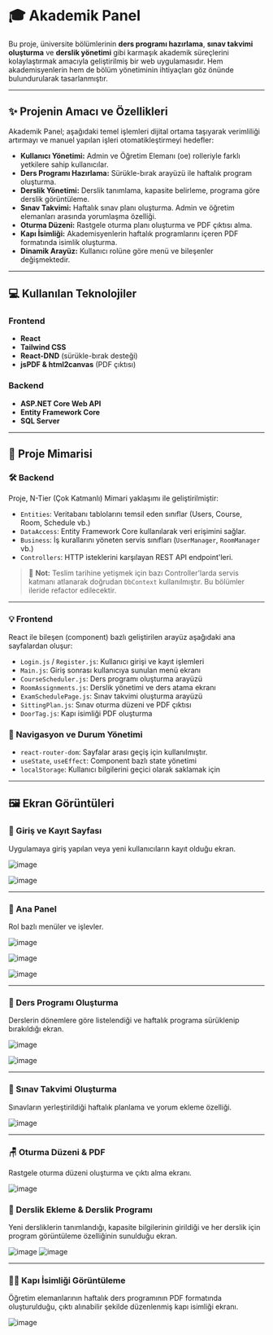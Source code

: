 # 🎓 Akademik Panel

Bu proje, üniversite bölümlerinin **ders programı hazırlama**, **sınav takvimi oluşturma** ve **derslik yönetimi** gibi karmaşık akademik süreçlerini kolaylaştırmak amacıyla geliştirilmiş bir web uygulamasıdır. Hem akademisyenlerin hem de bölüm yönetiminin ihtiyaçları göz önünde bulundurularak tasarlanmıştır.

---

## ✨ Projenin Amacı ve Özellikleri

Akademik Panel; aşağıdaki temel işlemleri dijital ortama taşıyarak verimliliği artırmayı ve manuel yapılan işleri otomatikleştirmeyi hedefler:

- **Kullanıcı Yönetimi:** Admin ve Öğretim Elemanı (oe) rolleriyle farklı yetkilere sahip kullanıcılar.
- **Ders Programı Hazırlama:** Sürükle-bırak arayüzü ile haftalık program oluşturma.
- **Derslik Yönetimi:** Derslik tanımlama, kapasite belirleme, programa göre derslik görüntüleme.
- **Sınav Takvimi:** Haftalık sınav planı oluşturma. Admin ve öğretim elemanları arasında yorumlaşma özelliği.
- **Oturma Düzeni:** Rastgele oturma planı oluşturma ve PDF çıktısı alma.
- **Kapı İsimliği:** Akademisyenlerin haftalık programlarını içeren PDF formatında isimlik oluşturma.
- **Dinamik Arayüz:** Kullanıcı rolüne göre menü ve bileşenler değişmektedir.

---

## 💻 Kullanılan Teknolojiler

### Frontend

- **React**
- **Tailwind CSS**
- **React-DND** (sürükle-bırak desteği)
- **jsPDF & html2canvas** (PDF çıktısı)

### Backend

- **ASP.NET Core Web API**
- **Entity Framework Core**
- **SQL Server**

---

## 📂 Proje Mimarisi

### 🛠️ Backend

Proje, N-Tier (Çok Katmanlı) Mimari yaklaşımı ile geliştirilmiştir:

- `Entities`: Veritabanı tablolarını temsil eden sınıflar (Users, Course, Room, Schedule vb.)
- `DataAccess`: Entity Framework Core kullanılarak veri erişimini sağlar.
- `Business`: İş kurallarını yöneten servis sınıfları (`UserManager`, `RoomManager` vb.)
- `Controllers`: HTTP isteklerini karşılayan REST API endpoint'leri.

> 🔺 **Not:** Teslim tarihine yetişmek için bazı Controller'larda servis katmanı atlanarak doğrudan `DbContext` kullanılmıştır. Bu bölümler ileride refactor edilecektir.

---

### 💡 Frontend

React ile bileşen (component) bazlı geliştirilen arayüz aşağıdaki ana sayfalardan oluşur:

- `Login.js` / `Register.js`: Kullanıcı girişi ve kayıt işlemleri
- `Main.js`: Giriş sonrası kullanıcıya sunulan menü ekranı
- `CourseScheduler.js`: Ders programı oluşturma arayüzü
- `RoomAssignments.js`: Derslik yönetimi ve ders atama ekranı
- `ExamSchedulePage.js`: Sınav takvimi oluşturma arayüzü
- `SittingPlan.js`: Sınav oturma düzeni ve PDF çıktısı
- `DoorTag.js`: Kapı isimliği PDF oluşturma

### 🧭 Navigasyon ve Durum Yönetimi

- `react-router-dom`: Sayfalar arası geçiş için kullanılmıştır.
- `useState`, `useEffect`: Component bazlı state yönetimi
- `localStorage`: Kullanıcı bilgilerini geçici olarak saklamak için

---

## 🖼️ Ekran Görüntüleri

### 🔐 Giriş ve Kayıt Sayfası  
Uygulamaya giriş yapılan veya yeni kullanıcıların kayıt olduğu ekran.

![image](https://github.com/user-attachments/assets/476d53b0-ed01-4d91-b9c3-e65b158c7c25)

![image](https://github.com/user-attachments/assets/3082775a-8db2-4863-915e-e0a525afe5bd)



---

### 🧭 Ana Panel  
Rol bazlı menüler ve işlevler.

![image](https://github.com/user-attachments/assets/73cc6823-6070-4bfb-9067-e408d87dc58e)

![image](https://github.com/user-attachments/assets/68bd1cfa-3566-44a3-8b68-0b5938c2e874)

![image](https://github.com/user-attachments/assets/e8367239-ba3c-4ade-9568-2a4b8d8a3fd0)



---

### 📅 Ders Programı Oluşturma  
Derslerin dönemlere göre listelendiği ve haftalık programa sürüklenip bırakıldığı ekran.

![image](https://github.com/user-attachments/assets/6ee9330d-84c0-41d9-82ff-fe1e7a48fde4)

![image](https://github.com/user-attachments/assets/58d68abe-50d6-4995-92a9-6dbba0867d21)

---

### 🧪 Sınav Takvimi Oluşturma  
Sınavların yerleştirildiği haftalık planlama ve yorum ekleme özelliği.

![image](https://github.com/user-attachments/assets/c3f79117-8202-4990-b838-3635231e1814)


---

### 🪑 Oturma Düzeni & PDF  
Rastgele oturma düzeni oluşturma ve çıktı alma ekranı.

![image](https://github.com/user-attachments/assets/145de511-85e7-4b01-9135-e9b23efd452b)

### 🏫 Derslik Ekleme & Derslik Programı  
Yeni dersliklerin tanımlandığı, kapasite bilgilerinin girildiği ve her derslik için program görüntüleme özelliğinin sunulduğu ekran.

![image](https://github.com/user-attachments/assets/756fa47e-057b-48a1-8eac-bc1624494a23)
![image](https://github.com/user-attachments/assets/7b09a976-affe-4bb3-bddf-a2fe1196c650)


---

### 👨‍🏫 Kapı İsimliği Görüntüleme  
Öğretim elemanlarının haftalık ders programının PDF formatında oluşturulduğu, çıktı alınabilir şekilde düzenlenmiş kapı isimliği ekranı.

![image](https://github.com/user-attachments/assets/acf4e619-3b2e-4b04-884c-3957fb7383ea)




